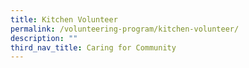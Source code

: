 ```yaml
---
title: Kitchen Volunteer
permalink: /volunteering-program/kitchen-volunteer/
description: ""
third_nav_title: Caring for Community
---
```

